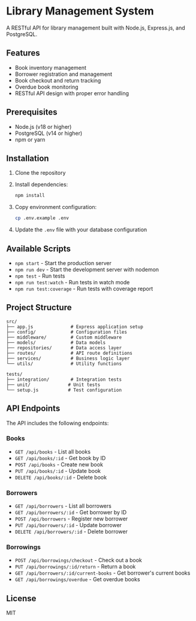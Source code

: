 # Library Management System

A RESTful API for library management built with Node.js, Express.js, and PostgreSQL.

## Features

- Book inventory management
- Borrower registration and management
- Book checkout and return tracking
- Overdue book monitoring
- RESTful API design with proper error handling

## Prerequisites

- Node.js (v18 or higher)
- PostgreSQL (v14 or higher)
- npm or yarn

## Installation

1. Clone the repository
2. Install dependencies:

   ```bash
   npm install
   ```

3. Copy environment configuration:

   ```bash
   cp .env.example .env
   ```

4. Update the `.env` file with your database configuration

## Available Scripts

- `npm start` - Start the production server
- `npm run dev` - Start the development server with nodemon
- `npm test` - Run tests
- `npm run test:watch` - Run tests in watch mode
- `npm run test:coverage` - Run tests with coverage report

## Project Structure

```
src/
├── app.js              # Express application setup
├── config/             # Configuration files
├── middleware/         # Custom middleware
├── models/             # Data models
├── repositories/       # Data access layer
├── routes/             # API route definitions
├── services/           # Business logic layer
└── utils/              # Utility functions

tests/
├── integration/        # Integration tests
├── unit/              # Unit tests
└── setup.js           # Test configuration
```

## API Endpoints

The API includes the following endpoints:

### Books

- `GET /api/books` - List all books
- `GET /api/books/:id` - Get book by ID
- `POST /api/books` - Create new book
- `PUT /api/books/:id` - Update book
- `DELETE /api/books/:id` - Delete book

### Borrowers

- `GET /api/borrowers` - List all borrowers
- `GET /api/borrowers/:id` - Get borrower by ID
- `POST /api/borrowers` - Register new borrower
- `PUT /api/borrowers/:id` - Update borrower
- `DELETE /api/borrowers/:id` - Delete borrower

### Borrowings

- `POST /api/borrowings/checkout` - Check out a book
- `PUT /api/borrowings/:id/return` - Return a book
- `GET /api/borrowers/:id/current-books` - Get borrower's current books
- `GET /api/borrowings/overdue` - Get overdue books

## License

MIT
